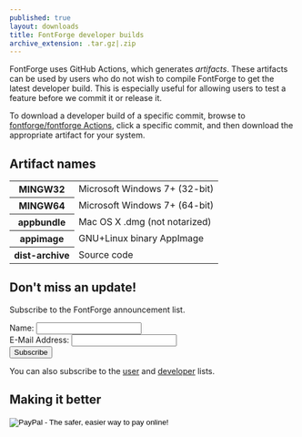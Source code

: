 ```yaml
---
published: true
layout: downloads
title: FontForge developer builds
archive_extension: .tar.gz|.zip
---
```


FontForge uses GitHub Actions, which generates <em>artifacts</em>. These artifacts can be used by users who do not wish to compile FontForge to get the latest developer build. This is especially useful for allowing users to test a feature before we commit it or release it.

To download a developer build of a specific commit, browse to <a href="https://github.com/fontforge/fontforge/actions/">fontforge/fontforge Actions</a>, click a specific commit, and then download the appropriate artifact for your system.

## Artifact names

<table>
<tr><th>MINGW32</th><td>Microsoft Windows 7+ (32-bit)</td></tr>
<tr><th>MINGW64</th><td>Microsoft Windows 7+ (64-bit)</td></tr>
<tr><th>appbundle</th><td>Mac OS X .dmg (not notarized)</td></tr>
<tr><th>appimage</th><td>GNU+Linux binary AppImage</td></tr>
<tr><th>dist-archive</th><td>Source code</td></tr>
</table>

## Don't miss an update!

Subscribe to the FontForge announcement list.
<form action="https://lists.sourceforge.net/lists/subscribe/fontforge-announce" method="POST">
Name: <input name="fullname" type="text"/><br/>
E-Mail Address: <input name="email" type="text"/><br/>
<input type="hidden" name="pw" value=""/> <input type="hidden" name="pw-conf" value=""/> <input type="hidden" name="digest" value="0"/>
<input type="Submit" name="email-button" value="Subscribe"/>
</form>

You can also subscribe to the [user](https://lists.sourceforge.net/lists/listinfo/fontforge-users) and [developer](https://lists.sourceforge.net/lists/listinfo/fontforge-devel) lists.

## Making it better

<form action="https://www.paypal.com/cgi-bin/webscr" method="post" target="_top">
<input type="hidden" name="cmd" value="_s-xclick">
<input type="hidden" name="hosted_button_id" value="WARQFUKEGTWQC">
<input type="image" src="https://www.paypalobjects.com/en_US/i/btn/btn_donateCC_LG.gif" border="0" name="submit" alt="PayPal - The safer, easier way to pay online!">
<img alt="" border="0" src="https://www.paypalobjects.com/en_US/i/scr/pixel.gif" width="1" height="1">
</form>


